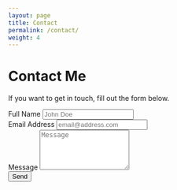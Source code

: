 ```yaml
---
layout: page
title: Contact
permalink: /contact/
weight: 4
---
```


# **Contact Me**

If you want to get in touch, fill out the form below.

<!-- <div class="form-group"></div>
<form id="fs-frm" name="simple-contact-form" accept-charset="utf-8" action="https://formspree.io/f/xqkgrgdl" method="post">
   
   <fieldset id="fs-frm-inputs">
     <label for="full-name">Full Name</label>
     <input type="text" name="name" id="full-name" placeholder="First and Last" required="">
     <label for="email-address">Email Address</label>
     <input type="email" name="_replyto" id="email-address" placeholder="email@domain.tld" required="">
     <label for="message">Message</label>
     <textarea rows="5" name="message" id="message" placeholder="Aenean lacinia bibendum nulla sed consectetur. Vivamus sagittis lacus vel augue laoreet rutrum faucibus dolor auctor. Donec ullamcorper nulla non metus auctor fringilla nullam quis risus." required=""></textarea>
     <input type="hidden" name="_subject" id="email-subject" value="Contact Form Submission">
   </fieldset>
   <input type="submit" value="Submit">
   
 </form>
</div> -->

<form id="simple-contact-form" action="https://formspree.io/f/xqkgrgdl" method="POST">
     <!-- <div class="form-row"> -->
       <div class="form-group">
       <label for="full-name">Full Name</label>
         <input class="form-control" id="full-name" name="name" placeholder="John Doe" type="text" required>
       </div>
     <!-- </div> -->
     <!-- <div class="form-row"> -->
       <div class="form-group">
          <label for="email-address">Email Address</label>
         <input class="form-control" id="email-address" name="_replyto" placeholder="email@address.com" type="email" required>
       </div>
      <!-- </div> -->
      <div class="form-group">
        <label for="message">Message</label>
          <textarea class="form-control" id="message" name="message" placeholder="Message" rows="5"></textarea>
          <input type="hidden" name="_subject" id="email-subject" value="Contact Form Submission" required>
        </div>
     <button class="btn btn-primary" type="submit">Send</button>
   </form>
